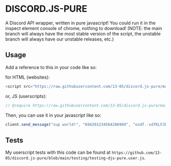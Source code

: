 # DISCORD.JS-PURE
A Discord API wrapper, written in pure javascript! You could run it in the inspect element console of chrome, nothing to download! 
(NOTE: the main branch will always have the most stable version of the script, the unstable branch will always have our unstable releases, etc.)

## Usage
Add a reference to this in your code like so:

for HTML (websites):
```js
<script src="https://raw.githubusercontent.com/13-05/discord.js-pure/main/stable/discordjs-pure.js"></script>
```

or, JS (userscripts):
```js
// @require https://raw.githubusercontent.com/13-05/discord.js-pure/main/stable/discordjs-pure.js
```

Then, you can use it in your javascript like so:

```js
client.send_message("sup world!", "694201234564206969", "osdf.-sdfKLFJDSkkl-LSKDjldf.dsdjklSKLDJFsl"); //message, channelid, token
```

## Tests
My userscript tests with this code can be found at `https://github.com/13-05/discord.js-pure/blob/main/testing/testing-djs-pure.user.js`.

